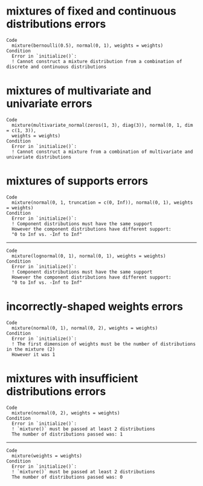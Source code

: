# mixtures of fixed and continuous distributions errors

    Code
      mixture(bernoulli(0.5), normal(0, 1), weights = weights)
    Condition
      Error in `initialize()`:
      ! Cannot construct a mixture distribution from a combination of discrete and continuous distributions

# mixtures of multivariate and univariate errors

    Code
      mixture(multivariate_normal(zeros(1, 3), diag(3)), normal(0, 1, dim = c(1, 3)),
      weights = weights)
    Condition
      Error in `initialize()`:
      ! Cannot construct a mixture from a combination of multivariate and univariate distributions

# mixtures of supports errors

    Code
      mixture(normal(0, 1, truncation = c(0, Inf)), normal(0, 1), weights = weights)
    Condition
      Error in `initialize()`:
      ! Component distributions must have the same support
      However the component distributions have different support:
      "0 to Inf vs. -Inf to Inf"

---

    Code
      mixture(lognormal(0, 1), normal(0, 1), weights = weights)
    Condition
      Error in `initialize()`:
      ! Component distributions must have the same support
      However the component distributions have different support:
      "0 to Inf vs. -Inf to Inf"

# incorrectly-shaped weights errors

    Code
      mixture(normal(0, 1), normal(0, 2), weights = weights)
    Condition
      Error in `initialize()`:
      ! The first dimension of weights must be the number of distributions in the mixture (2)
      However it was 1

# mixtures with insufficient distributions errors

    Code
      mixture(normal(0, 2), weights = weights)
    Condition
      Error in `initialize()`:
      ! `mixture()` must be passed at least 2 distributions
      The number of distributions passed was: 1

---

    Code
      mixture(weights = weights)
    Condition
      Error in `initialize()`:
      ! `mixture()` must be passed at least 2 distributions
      The number of distributions passed was: 0


